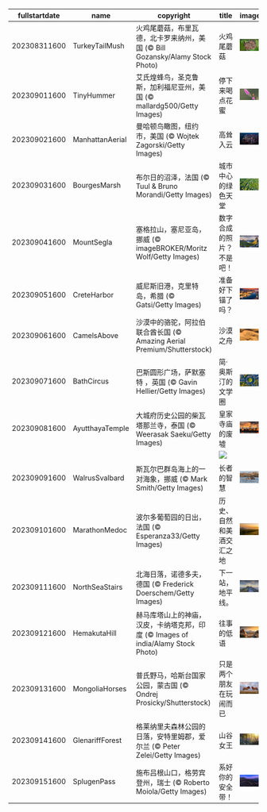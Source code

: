 |fullstartdate|name|copyright|title|image|
|--|--|--|--|--|
202308311600|TurkeyTailMush|火鸡尾蘑菇，布里瓦德，北卡罗来纳州，美国 (© Bill Gozansky/Alamy Stock Photo)|火鸡尾蘑菇|![](/zh-CN/2023/09/202308311600TurkeyTailMush.jpg)|
202309011600|TinyHummer|艾氏煌蜂鸟，圣克鲁斯，加利福尼亚州，美国 (© mallardg500/Getty Images)|停下来喝点花蜜|![](/zh-CN/2023/09/202309011600TinyHummer.jpg)|
202309021600|ManhattanAerial|曼哈顿鸟瞰图，纽约市，美国 (© Wojtek Zagorski/Getty Images)|高耸入云|![](/zh-CN/2023/09/202309021600ManhattanAerial.jpg)|
202309031600|BourgesMarsh|布尔日的沼泽，法国 (© Tuul & Bruno Morandi/Getty Images)|城市中心的绿色天堂|![](/zh-CN/2023/09/202309031600BourgesMarsh.jpg)|
202309041600|MountSegla|塞格拉山，塞尼亚岛，挪威 (© imageBROKER/Moritz Wolf/Getty Images)|数字合成的照片？不是吧！|![](/zh-CN/2023/09/202309041600MountSegla.jpg)|
202309051600|CreteHarbor|威尼斯旧港，克里特岛，希腊 (© Gatsi/Getty Images)|准备好下锚了吗？|![](/zh-CN/2023/09/202309051600CreteHarbor.jpg)|
202309061600|CamelsAbove|沙漠中的骆驼，阿拉伯联合酋长国 (© Amazing Aerial Premium/Shutterstock)|沙漠之舟|![](/zh-CN/2023/09/202309061600CamelsAbove.jpg)|
202309071600|BathCircus|巴斯圆形广场，萨默塞特 ，英国 (© Gavin Hellier/Getty Images)|简·奥斯汀的文学圈|![](/zh-CN/2023/09/202309071600BathCircus.jpg)|
202309081600|AyutthayaTemple|大城府历史公园的柴瓦塔那兰寺，泰国 (© Weerasak Saeku/Getty Images)|皇家寺庙的废墟|![](/zh-CN/2023/09/202309081600AyutthayaTemple.jpg)|
||||![](/zh-CN/2023/09/.jpg)|
202309091600|WalrusSvalbard|斯瓦尔巴群岛海上的一对海象，挪威 (© Mark Smith/Getty Images)|长者的智慧|![](/zh-CN/2023/09/202309091600WalrusSvalbard.jpg)|
202309101600|MarathonMedoc|波尔多葡萄园的日出，法国 (© Esperanza33/Getty Images)|历史、自然和美酒交汇之地|![](/zh-CN/2023/09/202309101600MarathonMedoc.jpg)|
202309111600|NorthSeaStairs|北海日落，诺德多夫，德国 (© Frederick Doerschem/Getty Images)|下一站，地平线。|![](/zh-CN/2023/09/202309111600NorthSeaStairs.jpg)|
202309121600|HemakutaHill|赫马库塔山上的神庙，汉皮，卡纳塔克邦，印度 (© Images of india/Alamy Stock Photo)|往事的低语|![](/zh-CN/2023/09/202309121600HemakutaHill.jpg)|
202309131600|MongoliaHorses|普氏野马，哈斯台国家公园，蒙古国 (© Ondrej Prosicky/Shutterstock)|只是两个朋友在玩闹而已|![](/zh-CN/2023/09/202309131600MongoliaHorses.jpg)|
202309141600|GlenariffForest|格莱纳里夫森林公园的日落，安特里姆郡，爱尔兰 (© Peter Zelei/Getty Images)|山谷女王|![](/zh-CN/2023/09/202309141600GlenariffForest.jpg)|
202309151600|SplugenPass|施布吕根山口，格劳宾登州，瑞士 (© Roberto Moiola/Getty Images)|系好你的安全带！|![](/zh-CN/2023/09/202309151600SplugenPass.jpg)|
